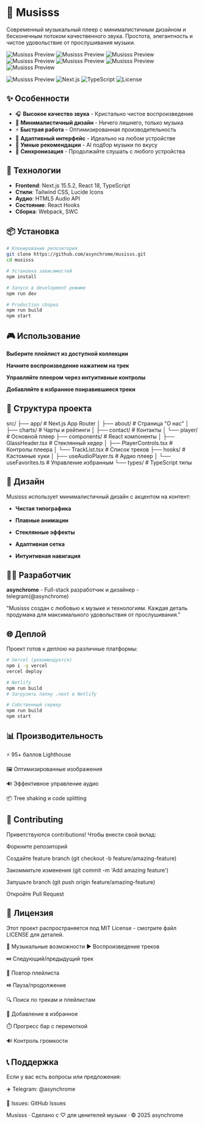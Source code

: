 # 🎵 Musisss

Современный музыкальный плеер с минималистичным дизайном и бесконечным потоком качественного звука. Простота, элегантность и чистое удовольствие от прослушивания музыки.

![Musisss Preview](preview-1.jpg)
![Musisss Preview](preview-2.jpg)
![Musisss Preview](preview-3.jpg)
![Musisss Preview](preview-4.jpg)
![Musisss Preview](preview-5.jpg)
![Musisss Preview](preview-6.jpg)
![Musisss Preview](preview-7.jpg)

![Musisss Preview](https://img.shields.io/badge/Version-1.0.0-blue.svg)
![Next.js](https://img.shields.io/badge/Next.js-15.5.2-black.svg)
![TypeScript](https://img.shields.io/badge/TypeScript-5.0.0-blue.svg)
![License](https://img.shields.io/badge/License-MIT-green.svg)

## ✨ Особенности

- 🎧 **Высокое качество звука** - Кристально чистое воспроизведение
- 🎨 **Минималистичный дизайн** - Ничего лишнего, только музыка
- ⚡ **Быстрая работа** - Оптимизированная производительность 
- 📱 **Адаптивный интерфейс** - Идеально на любом устройстве
- 💫 **Умные рекомендации** - AI подбор музыки по вкусу
- 🔄 **Синхронизация** - Продолжайте слушать с любого устройства

## 🚀 Технологии

- **Frontend**: Next.js 15.5.2, React 18, TypeScript
- **Стили**: Tailwind CSS, Lucide Icons
- **Аудио**: HTML5 Audio API
- **Состояние**: React Hooks
- **Сборка**: Webpack, SWC

## 📦 Установка

```bash
# Клонирование репозитория
git clone https://github.com/asynchrome/musisss.git
cd musisss

# Установка зависимостей
npm install

# Запуск в development режиме
npm run dev

# Production сборка
npm run build
npm start
```

## 🎮 Использование
**Выберите плейлист из доступной коллекции**

**Начните воспроизведение нажатием на трек**

**Управляйте плеером через интуитивные контролы**

**Добавляйте в избранное понравившиеся треки**


## 📁 Структура проекта
src/
├── app/                 # Next.js App Router
│   ├── about/          # Страница "О нас"
│   ├── charts/         # Чарты и рейтинги
│   ├── contact/        # Контакты
│   └── player/         # Основной плеер
├── components/         # React компоненты
│   ├── GlassHeader.tsx # Стеклянный хедер
│   ├── PlayerControls.tsx # Контролы плеера
│   └── TrackList.tsx   # Список треков
├── hooks/              # Кастомные хуки
│   ├── useAudioPlayer.ts # Аудио плеер
│   └── useFavorites.ts # Управление избранным
└── types/              # TypeScript типы

## 🎨 Дизайн
Musisss использует минималистичный дизайн с акцентом на контент:

- **Чистая типографика**

- **Плавные анимации**

- **Стеклянные эффекты**

- **Адаптивная сетка**

- **Интуитивная навигация**

## 👨‍💻 Разработчик
**asynchrome** - Full-stack разработчик и дизайнер - telegram(@asynchrome)

"Musisss создан с любовью к музыке и технологиям. Каждая деталь продумана для максимального удовольствия от прослушивания."

## 🌐 Деплой
Проект готов к деплою на различные платформы:
```bash
# Vercel (рекомендуется)
npm i -g vercel
vercel deploy

# Netlify
npm run build
# Загрузить папку .next в Netlify

# Собственный сервер
npm run build
npm start
```

## 📊 Производительность
⚡ 95+ баллов Lighthouse

🖼️ Оптимизированные изображения

🔊 Эффективное управление аудио

📦 Tree shaking и code splitting

## 🤝 Contributing
Приветствуются contributions! Чтобы внести свой вклад:

Форкните репозиторий

Создайте feature branch (git checkout -b feature/amazing-feature)

Закоммитьте изменения (git commit -m 'Add amazing feature')

Запушьте branch (git push origin feature/amazing-feature)

Откройте Pull Request

## 📝 Лицензия
Этот проект распространяется под MIT License - смотрите файл LICENSE для деталей.

🎵 Музыкальные возможности
▶️ Воспроизведение треков

⏭️ Следующий/предыдущий трек

🔄 Повтор плейлиста

⏯️ Пауза/продолжение

🔍 Поиск по трекам и плейлистам

💖 Добавление в избранное

⏱️ Прогресс бар с перемоткой

🔊 Контроль громкости

## 📞 Поддержка
Если у вас есть вопросы или предложения:

✈️ Telegram: @asynchrome

🐛 Issues: GitHub Issues

Musisss · Сделано с ♡ для ценителей музыки · © 2025 asynchrome

